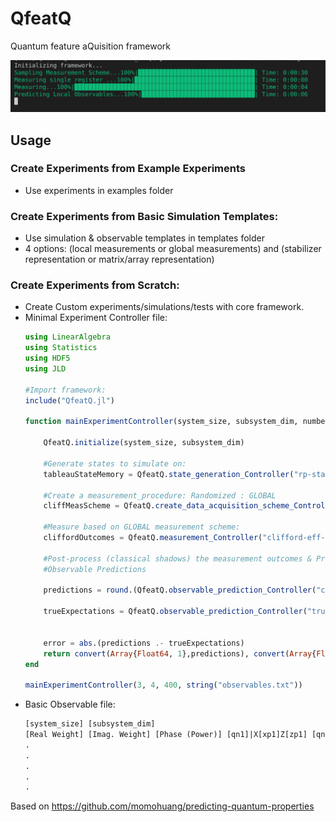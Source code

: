 # QfeatQ

Quantum feature aQuisition framework

![](Banner.png)
## Usage

### Create Experiments from Example Experiments
<ul>
<li>Use experiments in examples folder</li>
</ul> 

### Create Experiments from Basic Simulation Templates:
<ul>
<li> Use simulation & observable templates in templates folder</li>
<li> 4 options: (local measurements or global measurements) and (stabilizer representation or matrix/array representation) </li>
</ul> 

### Create Experiments from Scratch:

<ul>
<li>Create Custom experiments/simulations/tests with core framework.</li>
<li> Minimal Experiment Controller file:

```julia
using LinearAlgebra
using Statistics
using HDF5
using JLD

#Import framework:
include("QfeatQ.jl")

function mainExperimentController(system_size, subsystem_dim, number_of_measurements,  observableFile="observables.txt")

    QfeatQ.initialize(system_size, subsystem_dim)
    
    #Generate states to simulate on:
    tableauStateMemory = QfeatQ.state_generation_Controller("rp-stab", system_size, subsystem_dim, "systemState.txt")
    
    #Create a measurement_procedure: Randomized : GLOBAL
    cliffMeasScheme = QfeatQ.create_data_acquisition_scheme_Controller("rc", number_of_measurements, system_size,subsystem_dim, observableFile, false)

    #Measure based on GLOBAL measurement scheme:
    cliffordOutcomes = QfeatQ.measurement_Controller("clifford-eff-global", true, system_size,subsystem_dim, cliffMeasScheme, tableauStateMemory)
    
    #Post-process (classical shadows) the measurement outcomes & Predict observables
    #Observable Predictions
    
    predictions = round.(QfeatQ.observable_prediction_Controller("cShadowClifford-stab", "lo", system_size, subsystem_dim, observableFile, cliffordOutcomes, cliffMeasScheme) ,digits=10)

    trueExpectations = QfeatQ.observable_prediction_Controller("truthPauli", "o-eff", system_size,subsystem_dim, observableFile, nothing, cliffMeasScheme, stateCopy)


    error = abs.(predictions .- trueExpectations)
    return convert(Array{Float64, 1},predictions), convert(Array{Float64, 1},truePredictionArray), convert(Array{Float64, 1}, error)
end

mainExperimentController(3, 4, 400, string("observables.txt"))

```
</li>
  <li>
Basic Observable file:
      
```txt
[system_size] [subsystem_dim]
[Real Weight] [Imag. Weight] [Phase (Power)] [qn1]|X[xp1]Z[zp1] [qn2]|X[xp2]Z[zp2] ........
.
.
.
.
.
```
</li>
</ul> 



Based on https://github.com/momohuang/predicting-quantum-properties
